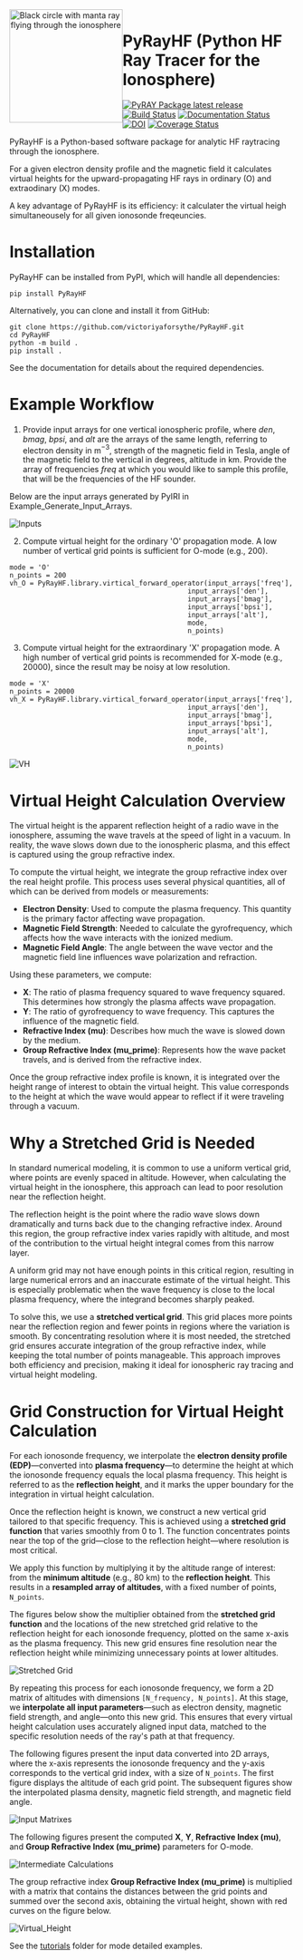 <img width="200" height="200" src="https://github.com/victoriyaforsythe/PyRayHF/blob/main/docs/figures/PyRayHF_logo.png" alt="Black circle with manta ray flying through the ionosphere" title="PyRayHF Logo" style="float:left;">


# PyRayHF (Python HF Ray Tracer for the Ionosphere)
[![PyRAY Package latest release](https://img.shields.io/pypi/v/PyRayHF.svg)](https://pypi.org/project/PyRayHF/)
[![Build Status](https://github.com/victoriyaforsythe/PyRayHF/actions/workflows/main.yml/badge.svg)](https://github.com/victoriyaforsythe/PyRayHF/actions/workflows/main.yml)
[![Documentation Status](https://readthedocs.org/projects/PyRayHF/badge/?version=latest)](https://PyRayHF.readthedocs.io/en/latest/?badge=latest)
[![DOI](https://zenodo.org/badge/DOI/10.5281/zenodo.15555327.svg)](https://doi.org/10.5281/zenodo.15555327)
[![Coverage Status](https://coveralls.io/repos/github/victoriyaforsythe/PyRayHF/badge.svg?branch=main)](https://coveralls.io/github/victoriyaforsythe/PyRayHF?branch=main)

PyRayHF is a Python-based software package for analytic HF raytracing through the ionosphere.

For a given electron density profile and the magnetic field it calculates virtual heights for the upward-propagating HF rays in ordinary (O) and extraodinary (X) modes.

A key advantage of PyRayHF is its efficiency: it calculater the virtual heigh simultaneousely for all given ionosonde freqeuncies.


# Installation

PyRayHF can be installed from PyPI, which will handle all dependencies:

```
pip install PyRayHF
```

Alternatively, you can clone and install it from GitHub:

```
git clone https://github.com/victoriyaforsythe/PyRayHF.git
cd PyRayHF
python -m build .
pip install .
```

See the documentation for details about the required dependencies.

# Example Workflow

1. Provide input arrays for one vertical ionospheric profile, where $den$, $bmag$, $bpsi$, and $alt$ are the arrays of the same length, referring to electron density in m$^{-3}$, strength of the magnetic field in Tesla, angle of the magnetic field to the vertical in degrees, altitude in km.
Provide the array of frequencies $freq$ at which you would like to sample this profile, that will be the frequencies of the HF sounder.

Below are the input arrays generated by PyIRI in Example_Generate_Input_Arrays.

![Inputs](docs/figures/Input_Arrays.png)

2. Compute virtual height for the ordinary 'O' propagation mode. A low number
of vertical grid points is sufficient for O-mode (e.g., 200).

```
mode = 'O'
n_points = 200
vh_O = PyRayHF.library.virtical_forward_operator(input_arrays['freq'],
                                            input_arrays['den'],
                                            input_arrays['bmag'],
                                            input_arrays['bpsi'],
                                            input_arrays['alt'],
                                            mode,
                                            n_points)
```

3. Compute virtual height for the extraordinary 'X' propagation mode.
A high number of vertical grid points is recommended for X-mode (e.g., 20000),
since the result may be noisy at low resolution.

```
mode = 'X'
n_points = 20000
vh_X = PyRayHF.library.virtical_forward_operator(input_arrays['freq'],
                                            input_arrays['den'],
                                            input_arrays['bmag'],
                                            input_arrays['bpsi'],
                                            input_arrays['alt'],
                                            mode,
                                            n_points)
```

![VH](docs/figures/Run_Vertical_PyRayHF.png)

# Virtual Height Calculation Overview

The virtual height is the apparent reflection height of a radio wave in the ionosphere, assuming the wave travels at the speed of light in a vacuum.
In reality, the wave slows down due to the ionospheric plasma, and this effect is captured using the group refractive index.

To compute the virtual height, we integrate the group refractive index over the real height profile.
This process uses several physical quantities, all of which can be derived from models or measurements:

- **Electron Density**: Used to compute the plasma frequency. This quantity is the primary factor affecting wave propagation.
- **Magnetic Field Strength**: Needed to calculate the gyrofrequency, which affects how the wave interacts with the ionized medium.
- **Magnetic Field Angle**: The angle between the wave vector and the magnetic field line influences wave polarization and refraction.

Using these parameters, we compute:

- **X**: The ratio of plasma frequency squared to wave frequency squared. This determines how strongly the plasma affects wave propagation.
- **Y**: The ratio of gyrofrequency to wave frequency. This captures the influence of the magnetic field.
- **Refractive Index (mu)**: Describes how much the wave is slowed down by the medium.
- **Group Refractive Index (mu_prime)**: Represents how the wave packet travels, and is derived from the refractive index.

Once the group refractive index profile is known, it is integrated over the height range of interest to obtain the virtual height.
This value corresponds to the height at which the wave would appear to reflect if it were traveling through a vacuum.

# Why a Stretched Grid is Needed

In standard numerical modeling, it is common to use a uniform vertical grid, where points are evenly spaced in altitude.
However, when calculating the virtual height in the ionosphere, this approach can lead to poor resolution near the reflection height.

The reflection height is the point where the radio wave slows down dramatically and turns back due to the changing refractive index.
Around this region, the group refractive index varies rapidly with altitude, and most of the contribution to the virtual height integral comes from this narrow layer.

A uniform grid may not have enough points in this critical region, resulting in large numerical errors and an inaccurate estimate of the virtual height.
This is especially problematic when the wave frequency is close to the local plasma frequency, where the integrand becomes sharply peaked.

To solve this, we use a **stretched vertical grid**. This grid places more points near the reflection region and fewer points in regions where the variation is smooth.
By concentrating resolution where it is most needed, the stretched grid ensures accurate integration of the group refractive index, while keeping the total number of points manageable.
This approach improves both efficiency and precision, making it ideal for ionospheric ray tracing and virtual height modeling.

# Grid Construction for Virtual Height Calculation

For each ionosonde frequency, we interpolate the **electron density profile (EDP)**—converted into **plasma frequency**—to determine the height at which the ionosonde frequency equals the local plasma frequency.
This height is referred to as the **reflection height**, and it marks the upper boundary for the integration in virtual height calculation.

Once the reflection height is known, we construct a new vertical grid tailored to that specific frequency.
This is achieved using a **stretched grid function** that varies smoothly from 0 to 1.
The function concentrates points near the top of the grid—close to the reflection height—where resolution is most critical.

We apply this function by multiplying it by the altitude range of interest: from the **minimum altitude** (e.g., 80 km) to the **reflection height**.
This results in a **resampled array of altitudes**, with a fixed number of points, `N_points`.

The figures below show the multiplier obtained from the **stretched grid function** and the locations of the new stretched grid relative to the reflection height for each ionosonde frequency, plotted on the same x-axis as the plasma frequency.
This new grid ensures fine resolution near the reflection height while minimizing unnecessary points at lower altitudes.

![Stretched Grid](docs/figures/Stretched_Grid.png)

By repeating this process for each ionosonde frequency, we form a 2D matrix of altitudes with dimensions `[N_frequency, N_points]`.
At this stage, we **interpolate all input parameters**—such as electron density, magnetic field strength, and angle—onto this new grid.
This ensures that every virtual height calculation uses accurately aligned input data, matched to the specific resolution needs of the ray's path at that frequency.

The following figures present the input data converted into 2D arrays, where the x-axis represents the ionosonde frequency and the y-axis corresponds to the vertical grid index, with a size of `N_points`.
The first figure displays the altitude of each grid point. The subsequent figures show the interpolated plasma density, magnetic field strength, and magnetic field angle.

![Input Matrixes](docs/figures/Regridded_Input_Matrix.png)

The following figures present the computed **X**, **Y**, **Refractive Index (mu)**, and **Group Refractive Index (mu_prime)** parameters for O-mode.

![Intermediate Calculations](docs/figures/Intermediate_Calculations.png)

The group refractive index **Group Refractive Index (mu_prime)** is multiplied with a matrix that contains the distances between the grid points and summed over the second axis, obtaining the virtual height, shown with red curves on the figure below.

![Virtual_Height](docs/figures/Virtual_Height.png)

See the [tutorials](https://github.com/victoriyaforsythe/PyRayHF/tree/main/docs/tutorials) folder for mode detailed examples.
